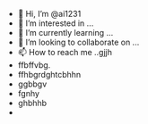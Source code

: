 - 👋 Hi, I’m @ai1231
- 👀 I’m interested in ...
- 🌱 I’m currently learning ...
- 💞️ I’m looking to collaborate on ...
- 📫 How to reach me ..gjjh
- ffbffvbg.
- ffhbgrdghtcbhhn
- ggbbgv
- fgnhy
- ghbhhb
- 

<!---
ai1231/ai1231 is a ✨ special ✨ repository because its `README.md` (this file) appears on your GitHub profile.
You can click the Preview link to take a look at your changes.
--->
